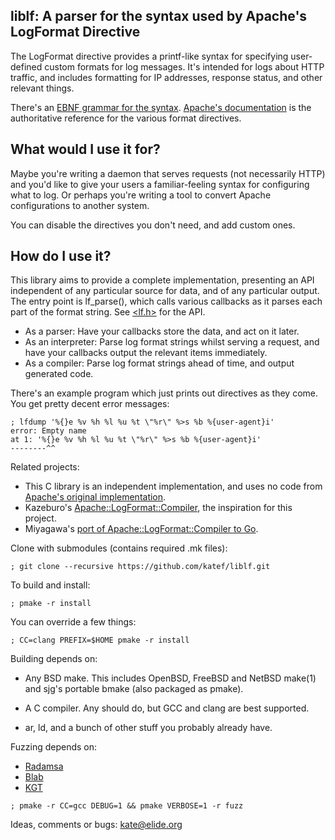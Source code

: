 
## liblf: A parser for the syntax used by Apache's LogFormat Directive

The LogFormat directive provides a printf-like syntax for specifying
user-defined custom formats for log messages. It's intended for logs
about HTTP traffic, and includes formatting for IP addresses, response
status, and other relevant things.

There's an [EBNF grammar for the syntax](doc/logfmt.ebnf).
[Apache's documentation](https://httpd.apache.org/docs/current/mod/mod_log_config.html#formats)
is the authoritative reference for the various format directives.

## What would I use it for?

Maybe you're writing a daemon that serves requests (not necessarily HTTP)
and you'd like to give your users a familiar-feeling syntax for
configuring what to log. Or perhaps you're writing a tool to convert
Apache configurations to another system.

You can disable the directives you don't need, and add custom ones.

## How do I use it?

This library aims to provide a complete implementation, presenting an
API independent of any particular source for data, and of any particular
output. The entry point is lf_parse(), which calls various callbacks as
it parses each part of the format string. See [<lf.h>](include/lf/lf.h)
for the API.

* As a parser: Have your callbacks store the data,
  and act on it later.
* As an interpreter: Parse log format strings whilst serving a request,
  and have your callbacks output the relevant items immediately.
* As a compiler: Parse log format strings ahead of time, and output
  generated code.

There's an example program which just prints out directives as they come.
You get pretty decent error messages:
```
; lfdump '%{}e %v %h %l %u %t \"%r\" %>s %b %{user-agent}i'
error: Empty name
at 1: '%{}e %v %h %l %u %t \"%r\" %>s %b %{user-agent}i'
--------^^
```

Related projects:

 * This C library is an independent implementation, and uses no code from
   [Apache's original implementation](https://github.com/apache/httpd/blob/trunk/modules/loggers/mod_log_config.c).
 * Kazeburo's [Apache::LogFormat::Compiler](https://github.com/kazeburo/Apache-LogFormat-Compiler),
   the inspiration for this project.
 * Miyagawa's [port of Apache::LogFormat::Compiler to Go](https://github.com/miyagawa/go-apache-logformat).


Clone with submodules (contains required .mk files):

    ; git clone --recursive https://github.com/katef/liblf.git

To build and install:

    ; pmake -r install

You can override a few things:

    ; CC=clang PREFIX=$HOME pmake -r install

Building depends on:

 * Any BSD make. This includes OpenBSD, FreeBSD and NetBSD make(1)
   and sjg's portable bmake (also packaged as pmake).

 * A C compiler. Any should do, but GCC and clang are best supported.

 * ar, ld, and a bunch of other stuff you probably already have.

Fuzzing depends on:

 * [Radamsa](https://gitlab.com/akihe/radamsa)
 * [Blab](https://github.com/aoh/blab)
 * [KGT](https://github.com/katef/kgt)

```
; pmake -r CC=gcc DEBUG=1 && pmake VERBOSE=1 -r fuzz
```

Ideas, comments or bugs: kate@elide.org

